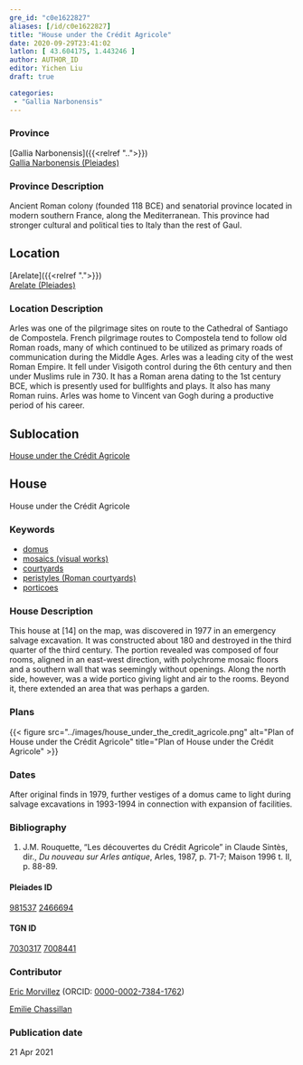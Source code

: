 ```yaml
---
gre_id: "c0e1622827"
aliases: [/id/c0e1622827]
title: "House under the Crédit Agricole"
date: 2020-09-29T23:41:02
latlon: [ 43.604175, 1.443246 ]
author: AUTHOR_ID
editor: Yichen Liu
draft: true

categories:
 - "Gallia Narbonensis"
---
```


### Province

[Gallia Narbonensis]({{<relref "..">}}) \
[Gallia Narbonensis (Pleiades)](https://pleiades.stoa.org/places/981537)

### Province Description

Ancient Roman colony (founded 118 BCE) and senatorial province located in modern southern France, along the Mediterranean. This province had stronger cultural and political ties to Italy than the rest of Gaul.

## Location


[Arelate]({{<relref ".">}}) \
[Arelate (Pleiades)](https://pleiades.stoa.org/places/148217)

### Location Description

Arles was one of the pilgrimage sites on route to the Cathedral of Santiago de Compostela. French pilgrimage routes to Compostela tend to follow old Roman roads, many of which continued to be utilized as primary roads of communication during the Middle Ages. Arles was a leading city of the west Roman Empire. It fell under Visigoth control during the 6th century and then under Muslims rule in 730. It has a Roman arena dating to the 1st century BCE, which is presently used for bullfights and plays. It also has many Roman ruins. Arles was home to Vincent van Gogh during a productive period of his career.<!--### Location Description-->

<!-- LEAVE THIS BLANK FOR NOW -->

## Sublocation

[House under the Crédit Agricole](#)

<!--### Sublocation Description-->

<!-- DESCRIPTION -->

## House


House under the Crédit Agricole


### Keywords

- [domus](http://vocab.getty.edu/page/aat/300005506)
- [mosaics (visual works)](http://vocab.getty.edu/page/aat/300015342)
- [courtyards](http://vocab.getty.edu/page/aat/300004095)
- [peristyles (Roman courtyards)](http://vocab.getty.edu/page/aat/300080971)
- [porticoes](http://vocab.getty.edu/page/aat/300004145)



### House Description

This house at [14] on the map, was discovered in 1977 in an emergency salvage excavation. It was constructed about 180 and destroyed in the third quarter of the third century. The portion revealed was composed of four rooms, aligned in an east-west direction, with polychrome mosaic floors and a southern wall that was seemingly without openings. Along the north side, however, was a wide portico giving light and air to the rooms. Beyond it, there extended an area that was perhaps a garden.



### Plans

{{< figure src="../images/house_under_the_credit_agricole.png" alt="Plan of House under the Crédit Agricole" title="Plan of House under the Crédit Agricole" >}}



### Dates

After original finds in 1979, further vestiges of a domus came to light during salvage excavations in 1993-1994 in connection with expansion of facilities.

### Bibliography

1. J.M. Rouquette, “Les découvertes du Crédit Agricole” in Claude Sintès, dir., *Du nouveau sur Arles antique*, Arles, 1987, p. 71-7;  Maison 1996 t. II,  p. 88-89.




#### Pleiades ID

[981537](https://pleiades.stoa.org/places/981537)
[2466694](https://pleiades.stoa.org/places/246694)

#### TGN ID

[7030317](http://vocab.getty.edu/page/tgn/7030317)
[7008441](http://vocab.getty.edu/page/tgn/7008441)

### Contributor

[Eric Morvillez](link) (ORCID: [0000-0002-7384-1762](https://orcid.org/0000-0002-7384-1762))

[Emilie Chassillan](link)
### Publication date


21 Apr 2021

<!--### Related articles-->

<!-- Links to other related articles. Leave blank for now -->